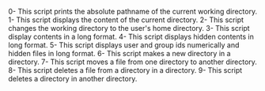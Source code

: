0- This script prints the absolute pathname of the current working directory.
1- This script displays the content of the current directory.
2- This script changes the working directory to the user's home directory.
3- This script display contents in a long format.
4- This script displays hidden contents in long format.
5- This script displays user and group ids  numerically and hidden files in long format.
6- This script makes a new directory in a directory.
7- This script moves a file from one directory to another directory.
8- This script deletes a file from a directory in a directory.
9- This script deletes a directory in another directory.
